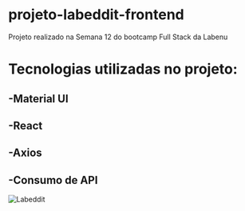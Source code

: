 
# projeto-labeddit-frontend
Projeto realizado na Semana 12 do bootcamp Full Stack da Labenu
# Tecnologias utilizadas no projeto:
##  -Material UI
##  -React
##  -Axios
##  -Consumo de API
![Labeddit](https://user-images.githubusercontent.com/63150484/118403960-4a468180-b647-11eb-8b3e-7ffee3a3442b.PNG)


